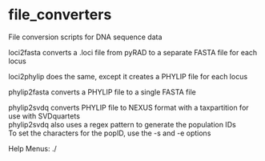 # file_converters
File conversion scripts for DNA sequence data

loci2fasta converts a .loci file from pyRAD to a separate FASTA file for each locus

loci2phylip does the same, except it creates a PHYLIP file for each locus

phylip2fasta converts a PHYLIP file to a single FASTA file

phylip2svdq converts PHYLIP file to NEXUS format with a taxpartition for use with SVDquartets  
phylip2svdq also uses a regex pattern to generate the population IDs  
To set the characters for the popID, use the -s and -e options

Help Menus: ./<script> -h
